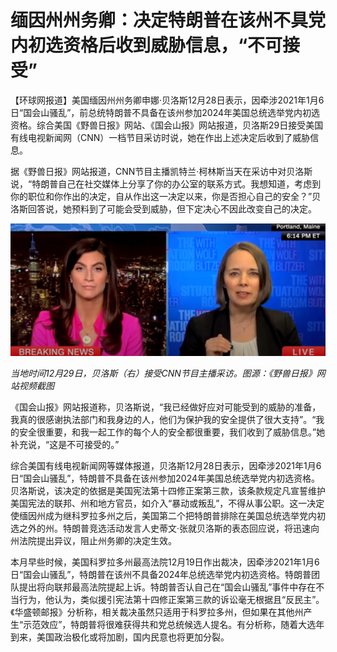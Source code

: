 # 缅因州州务卿：决定特朗普在该州不具党内初选资格后收到威胁信息，“不可接受”

【环球网报道】美国缅因州州务卿申娜·贝洛斯12月28日表示，因牵涉2021年1月6日“国会山骚乱”，前总统特朗普不具备在该州参加2024年美国总统选举党内初选资格。综合美国《野兽日报》网站、《国会山报》网站报道，贝洛斯29日接受美国有线电视新闻网（CNN）一档节目采访时说，她在作出上述决定后收到了威胁信息。

据《野兽日报》网站报道，CNN节目主播凯特兰·柯林斯当天在采访中对贝洛斯说，“特朗普自己在社交媒体上分享了你的办公室的联系方式。我想知道，考虑到你的职位和你作出的决定，自从作出这一决定以来，你是否担心自己的安全？”贝洛斯回答说，她预料到了可能会受到威胁，但下定决心不因此改变自己的决定。

![9545b7acc331ed183315d21b35fc09a4.jpg](https://raw.githubusercontent.com/qqhsx/qqnews_image/main/2023/12/30/缅因州州务卿：决定特朗普在该州不具党内初选资格后收到威胁信息，“不可接受”/9545b7acc331ed183315d21b35fc09a4.jpg)

 _当地时间12月29日，贝洛斯（右）接受CNN节目主播采访。图源：《野兽日报》网站视频截图_

《国会山报》网站报道称，贝洛斯说，“我已经做好应对可能受到的威胁的准备，我真的很感谢执法部门和我身边的人，他们为保护我的安全提供了很大支持”。“我的安全很重要，和我一起工作的每个人的安全都很重要，我们收到了威胁信息。”她补充说，“这是不可接受的。”

综合美国有线电视新闻网等媒体报道，贝洛斯12月28日表示，因牵涉2021年1月6日“国会山骚乱”，特朗普不具备在该州参加2024年美国总统选举党内初选资格。贝洛斯说，该决定的依据是美国宪法第十四修正案第三款，该条款规定凡宣誓维护美国宪法的联邦、州和地方官员，如介入“暴动或叛乱”，不得从事公职。这一决定使缅因州成为继科罗拉多州之后，美国第二个把特朗普排除在美国总统选举党内初选之外的州。特朗普竞选活动发言人史蒂文·张就贝洛斯的表态回应说，将迅速向州法院提出异议，阻止州务卿的决定生效。

本月早些时候，美国科罗拉多州最高法院12月19日作出裁决，因牵涉2021年1月6日“国会山骚乱”，特朗普在该州不具备2024年总统选举党内初选资格。特朗普团队提出将向联邦最高法院提起上诉。特朗普否认自己在“国会山骚乱”事件中存在不当行为，他认为，类似援引宪法第十四修正案第三款的诉讼毫无根据且“反民主”。《华盛顿邮报》分析称，相关裁决虽然只适用于科罗拉多州，但如果在其他州产生“示范效应”，特朗普将很难获得共和党总统候选人提名。有分析称，随着大选年到来，美国政治极化或将加剧，国内民意也将更加分裂。

